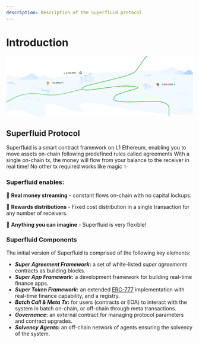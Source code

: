 ```yaml
---
description: Description of the Superfluid protocol
---
```


# Introduction

![](.gitbook/assets/image%20%282%29.png)

## Superfluid Protocol  

Superfluid is a smart contract framework on L1 Ethereum, enabling you to move assets on-chain following predefined rules called agreements With a single on-chain tx, the money will flow from your balance to the receiver in real time! No other tx required works like magic ✨

### Superfluid enables:

💸 **Real money streaming** - constant flows on-chain with no capital lockups.

🎁 **Rewards distributions** - Fixed cost distribution in a single transaction for any number of receivers.

🔮 **Anything you can imagine** - Superfluid is very flexible!

### Superfluid Components 

The initial version of Superfluid is comprised of the following key elements:

* _**Super Agreement Framework**_**:** a set of white-listed _super agreements_ contracts as building blocks.
* _**Super App Framework**_**:** a development framework for building real-time finance apps.
* _**Super Token Framework**_**:** an extended [ERC-777](https://eips.ethereum.org/EIPS/eip-777) implementation with real-time finance capability, and a registry.
* _**Batch Call & Meta Tx**_**:** for users \(contracts or EOA\) to interact with the system in batch on-chain, or off-chain through meta transactions.
* _**Governance**_**:** an external contract for managing protocol parameters and contract upgrades.
* _**Solvency Agents**_**:** an off-chain network of agents ensuring the solvency of the system.



